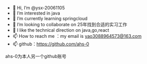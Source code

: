 - 👋 Hi, I’m @ysx-20061105
- 👀 I’m interested in java
- 🌱 I’m currently learning springcloud
- 💞️ I’m looking to collaborate on 25年找到合适的实习工作
- 🌱 I like the technical direction on java,go,react
- 📫 How to reach me ：my email is yao3088964573@163.com
- 📫 github：https://github.com/ahs-0

<!---
ysx-20061105/ysx-20061105 is a ✨ special ✨ repository because its `README.md` (this file) appears on your GitHub profile.
You can click the Preview link to take a look at your changes.
--->

ahs-0为本人另一个github账号
